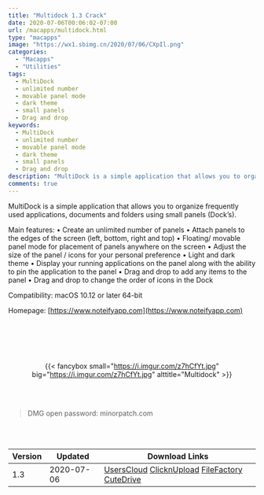 ```yaml
---
title: "Multidock 1.3 Crack"
date: 2020-07-06T00:06:02-07:00
url: /macapps/multidock.html
type: "macapps"
image: "https://wx1.sbimg.cn/2020/07/06/CXpIl.png"
categories:
  - "Macapps"
  - "Utilities"
tags:
  - MultiDock
  - unlimited number
  - movable panel mode
  - dark theme
  - small panels
  - Drag and drop
keywords:
  - MultiDock
  - unlimited number
  - movable panel mode
  - dark theme
  - small panels
  - Drag and drop
description: "MultiDock is a simple application that allows you to organize frequently used applications, documents and folders using small panels"
comments: true
---
```


MultiDock is a simple application that allows you to organize frequently used applications, documents and folders using small panels (Dock’s).

Main features:
• Create an unlimited number of panels
• Attach panels to the edges of the screen (left, bottom, right and top)
• Floating/ movable panel mode for placement of panels anywhere on the screen
• Adjust the size of the panel / icons for your personal preference
• Light and dark theme
• Display your running applications on the panel along with the ability to pin the application to the panel
• Drag and drop to add any items to the panel
• Drag and drop to change the order of icons in the Dock

Compatibility: macOS 10.12 or later 64-bit

Homepage: [https://www.noteifyapp.com](https://www.noteifyapp.com)

<br/>
<br/>
<script async src="https://pagead2.googlesyndication.com/pagead/js/adsbygoogle.js"></script>
<ins class="adsbygoogle"
     style="display:block; text-align:center;"
     data-ad-layout="in-article"
     data-ad-format="fluid"
     data-ad-client="ca-pub-8746275014476192"
     data-ad-slot="5144997159"></ins>
<script>
     (adsbygoogle = window.adsbygoogle || []).push({});
</script>
<br/>
<br/>


<center>

{{< fancybox small="https://i.imgur.com/z7hCfYt.jpg" big="https://i.imgur.com/z7hCfYt.jpg" alttitle="Multidock" >}}

</center>

<br/>
<br/>


> DMG open password: minorpatch.com

<br/>

<br/>
<div id="history_version" class="history_version">

| Version | Updated | Download Links |
| ---- | ---- | ---- |
| 1.3 | 2020-07-06 | [UsersCloud](https://ouo.io/nPMj7J)   [ClicknUpload](https://ouo.io/u9DZnge)   [FileFactory](https://ouo.io/qZiN7lR)   [CuteDrive](https://ouo.io/UXX2zm) |

</div>
